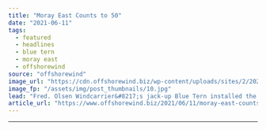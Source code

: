 ```yaml
---
title: "Moray East Counts to 50"
date: "2021-06-11"
tags: 
  - featured
  - headlines
  - blue tern
  - moray east
  - offshorewind
source: "offshorewind"
image_url: "https://cdn.offshorewind.biz/wp-content/uploads/sites/2/2021/06/11112504/Moray-East-Counts-to-50.jpg"
image_fp: "/assets/img/post_thumbnails/10.jpg"
lead: "Fred. Olsen Windcarrier&#8217;s jack-up Blue Tern installed the 50th Vestas V164-9.5MW wind turbine at"
article_url: "https://www.offshorewind.biz/2021/06/11/moray-east-counts-to-50/"
---
```


---
